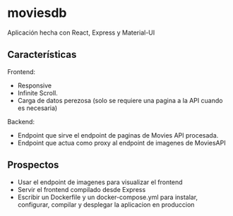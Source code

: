 # moviesdb
Aplicación hecha con React, Express y Material-UI
## Características
  Frontend:
  - Responsive
  - Infinite Scroll.
  - Carga de datos perezosa (solo se requiere una pagina a la API cuando es necesaria)
  
  Backend:
  - Endpoint que sirve el endpoint de paginas de Movies API procesada.
  - Endpoint que actua como proxy al endpoint de imagenes de MoviesAPI

## Prospectos
  - Usar el endpoint de imagenes para visualizar el frontend
  - Servir el frontend compilado desde Express
  - Escribir un Dockerfile y un docker-compose.yml para instalar, configurar, compilar y desplegar la aplicacion en produccion
  
